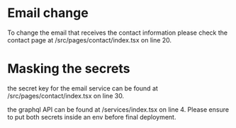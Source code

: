 # Email change
To change the email that receives the contact information please check the contact page at /src/pages/contact/index.tsx on line 20.

# Masking the secrets
the secret key for the email service can be found at /src/pages/contact/index.tsx on line 30.

the graphql API can be found at /services/index.tsx on line 4. Please ensure to put both secrets inside an env before final deployment.